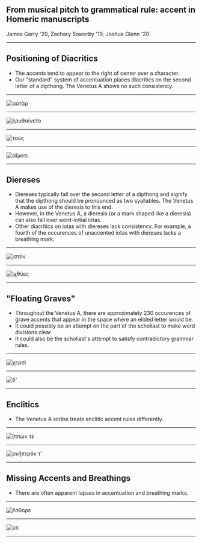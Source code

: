 ## From musical pitch to grammatical rule: accent in Homeric manuscripts

James Garry '20, Zachary Sowerby '19, Joshua Glenn '20

---

## Positioning of Diacritics

- The accents tend to appear to the right of center over a character.
- Our "standard" system of accentuation places diacritics on the second letter of a dipthong. The Venetus A shows no such consistency.

---

![αὐτὰρ](https://raw.githubusercontent.com/cjschu17/hcil-21/master/VA270RN-0440.jpg)

---

![ἐρυθαίνετο](https://raw.githubusercontent.com/cjschu17/hcil-21/master/ambiguousaccent.jpg)

---

![τοὺς](https://raw.githubusercontent.com/cjschu17/hcil-21/master/ambiguous2.jpg)

---

![αἵματι](https://raw.githubusercontent.com/cjschu17/hcil-21/master/haimati.jpg)

---

## Diereses

- Diereses typically fall over the second letter of a dipthong and signify that the dipthong should be pronounced as two syallables. The Venetus A makes use of the dieresis to this end.
- However, in the Venetus A, a dieresis (or a mark shaped like a dieresis) can also fall over word-initial iotas.
- Other diacritics on iotas with diereses lack consistency. For example, a fourth of the occurences of unaccented iotas with diereses lacks a breathing mark.

---

![ἱστὸν](https://raw.githubusercontent.com/cjschu17/hcil-21/master/VA012VN-0514.jpg)

---

![ἰχθύες](https://raw.githubusercontent.com/cjschu17/hcil-21/master/icthues.jpg)

---

## "Floating Graves"

- Throughout the Venetus A, there are approximately 230 occurences of grave accents that appear in the space where an elided letter would be.
- It could possibly be an attempt on the part of the scholiast to make word divisions clear.
- It could also be the scholiast's attempt to satisfy contradictory grammar rules.

---

![χερσὶ](https://raw.githubusercontent.com/cjschu17/hcil-21/master/chersi.jpg)

---

![δ'](https://raw.githubusercontent.com/cjschu17/hcil-21/master/d'.jpg)

---

## Enclitics
- The Venetus A scribe treats enclitic accent rules differently.

---

![ἵππων τε](https://raw.githubusercontent.com/cjschu17/hcil-21/master/hippwnte.jpg)

---

![σκῆπτρόν τ'](https://raw.githubusercontent.com/cjschu17/hcil-21/master/skeptronte.jpg)

---

## Missing Accents and Breathings

- There are often apparent lapses in accentuation and breathing marks.

---

![ἔσθορε](https://raw.githubusercontent.com/cjschu17/hcil-21/master/hodesthore.jpg)

---

![ὑπ](https://raw.githubusercontent.com/cjschu17/hcil-21/master/hupoo.jpg)

---
